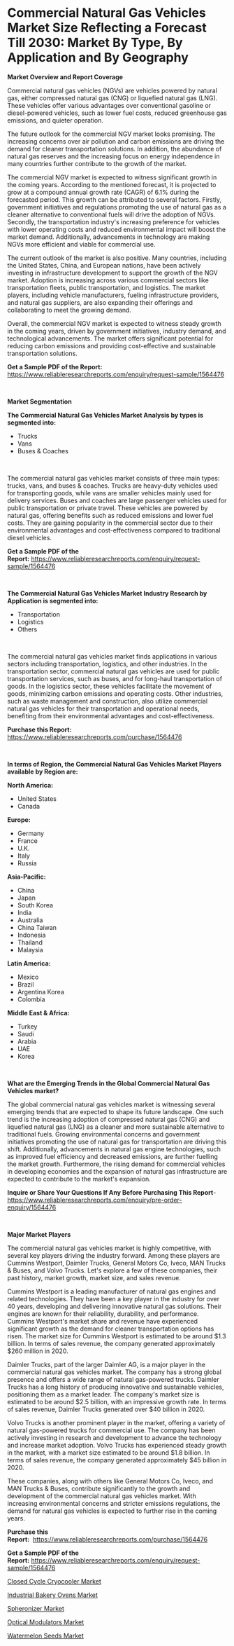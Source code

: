 <p><h1>Commercial Natural Gas Vehicles Market Size Reflecting a Forecast Till 2030: Market By Type, By Application and By Geography</h1></p><p><strong>Market Overview and Report Coverage</strong></p>
<p><p>Commercial natural gas vehicles (NGVs) are vehicles powered by natural gas, either compressed natural gas (CNG) or liquefied natural gas (LNG). These vehicles offer various advantages over conventional gasoline or diesel-powered vehicles, such as lower fuel costs, reduced greenhouse gas emissions, and quieter operation.</p><p>The future outlook for the commercial NGV market looks promising. The increasing concerns over air pollution and carbon emissions are driving the demand for cleaner transportation solutions. In addition, the abundance of natural gas reserves and the increasing focus on energy independence in many countries further contribute to the growth of the market.</p><p>The commercial NGV market is expected to witness significant growth in the coming years. According to the mentioned forecast, it is projected to grow at a compound annual growth rate (CAGR) of 6.1% during the forecasted period. This growth can be attributed to several factors. Firstly, government initiatives and regulations promoting the use of natural gas as a cleaner alternative to conventional fuels will drive the adoption of NGVs. Secondly, the transportation industry's increasing preference for vehicles with lower operating costs and reduced environmental impact will boost the market demand. Additionally, advancements in technology are making NGVs more efficient and viable for commercial use.</p><p>The current outlook of the market is also positive. Many countries, including the United States, China, and European nations, have been actively investing in infrastructure development to support the growth of the NGV market. Adoption is increasing across various commercial sectors like transportation fleets, public transportation, and logistics. The market players, including vehicle manufacturers, fueling infrastructure providers, and natural gas suppliers, are also expanding their offerings and collaborating to meet the growing demand.</p><p>Overall, the commercial NGV market is expected to witness steady growth in the coming years, driven by government initiatives, industry demand, and technological advancements. The market offers significant potential for reducing carbon emissions and providing cost-effective and sustainable transportation solutions.</p></p>
<p><strong>Get a Sample PDF of the Report:</strong> <a href="https://www.reliableresearchreports.com/enquiry/request-sample/1564476">https://www.reliableresearchreports.com/enquiry/request-sample/1564476</a></p>
<p>&nbsp;</p>
<p><strong>Market Segmentation</strong></p>
<p><strong>The Commercial Natural Gas Vehicles Market Analysis by types is segmented into:</strong></p>
<p><ul><li>Trucks</li><li>Vans</li><li>Buses & Coaches</li></ul></p>
<p>&nbsp;</p>
<p><p>The commercial natural gas vehicles market consists of three main types: trucks, vans, and buses & coaches. Trucks are heavy-duty vehicles used for transporting goods, while vans are smaller vehicles mainly used for delivery services. Buses and coaches are large passenger vehicles used for public transportation or private travel. These vehicles are powered by natural gas, offering benefits such as reduced emissions and lower fuel costs. They are gaining popularity in the commercial sector due to their environmental advantages and cost-effectiveness compared to traditional diesel vehicles.</p></p>
<p><strong>Get a Sample PDF of the Report:</strong>&nbsp;<a href="https://www.reliableresearchreports.com/enquiry/request-sample/1564476">https://www.reliableresearchreports.com/enquiry/request-sample/1564476</a></p>
<p>&nbsp;</p>
<p><strong>The Commercial Natural Gas Vehicles Market Industry Research by Application is segmented into:</strong></p>
<p><ul><li>Transportation</li><li>Logistics</li><li>Others</li></ul></p>
<p>&nbsp;</p>
<p><p>The commercial natural gas vehicles market finds applications in various sectors including transportation, logistics, and other industries. In the transportation sector, commercial natural gas vehicles are used for public transportation services, such as buses, and for long-haul transportation of goods. In the logistics sector, these vehicles facilitate the movement of goods, minimizing carbon emissions and operating costs. Other industries, such as waste management and construction, also utilize commercial natural gas vehicles for their transportation and operational needs, benefiting from their environmental advantages and cost-effectiveness.</p></p>
<p><strong>Purchase this Report:</strong>&nbsp; <a href="https://www.reliableresearchreports.com/purchase/1564476">https://www.reliableresearchreports.com/purchase/1564476</a></p>
<p>&nbsp;</p>
<p><strong>In terms of Region, the Commercial Natural Gas Vehicles Market Players available by Region are:</strong></p>
<p>
    <p> <strong> North America: </strong>
        <ul>
            <li>United States</li>
            <li>Canada</li>
        </ul>
        </p> 
    <p> <strong> Europe: </strong>
        <ul>
            <li>Germany</li>
            <li>France</li>
            <li>U.K.</li>
            <li>Italy</li>
            <li>Russia</li>
        </ul>
        </p> 
    <p> <strong> Asia-Pacific: </strong>
        <ul>
            <li>China</li>
            <li>Japan</li>
            <li>South Korea</li>
            <li>India</li>
            <li>Australia</li>
            <li>China Taiwan</li>
            <li>Indonesia</li>
            <li>Thailand</li>
            <li>Malaysia</li>
        </ul>
        </p> 
    <p> <strong> Latin America: </strong>
        <ul>
            <li>Mexico</li>
            <li>Brazil</li>
            <li>Argentina Korea</li>
            <li>Colombia</li>
        </ul>
        </p> 
    <p> <strong> Middle East & Africa: </strong>
        <ul>
            <li>Turkey</li>
            <li>Saudi</li>
            <li>Arabia</li>
            <li>UAE</li>
            <li>Korea</li>
        </ul>
    </p>
    </p>
<p>&nbsp;</p>
<p><strong>What are the Emerging Trends in the Global Commercial Natural Gas Vehicles market?</strong></p>
<p><p>The global commercial natural gas vehicles market is witnessing several emerging trends that are expected to shape its future landscape. One such trend is the increasing adoption of compressed natural gas (CNG) and liquefied natural gas (LNG) as a cleaner and more sustainable alternative to traditional fuels. Growing environmental concerns and government initiatives promoting the use of natural gas for transportation are driving this shift. Additionally, advancements in natural gas engine technologies, such as improved fuel efficiency and decreased emissions, are further fuelling the market growth. Furthermore, the rising demand for commercial vehicles in developing economies and the expansion of natural gas infrastructure are expected to contribute to the market's expansion.</p></p>
<p><strong>Inquire or Share Your Questions If Any Before Purchasing This Report</strong>- <a href="https://www.reliableresearchreports.com/enquiry/pre-order-enquiry/1564476">https://www.reliableresearchreports.com/enquiry/pre-order-enquiry/1564476</a></p>
<p>&nbsp;</p>
<p><strong>Major Market Players</strong></p>
<p><p>The commercial natural gas vehicles market is highly competitive, with several key players driving the industry forward. Among these players are Cummins Westport, Daimler Trucks, General Motors Co, Iveco, MAN Trucks & Buses, and Volvo Trucks. Let's explore a few of these companies, their past history, market growth, market size, and sales revenue.</p><p>Cummins Westport is a leading manufacturer of natural gas engines and related technologies. They have been a key player in the industry for over 40 years, developing and delivering innovative natural gas solutions. Their engines are known for their reliability, durability, and performance. Cummins Westport's market share and revenue have experienced significant growth as the demand for cleaner transportation options has risen. The market size for Cummins Westport is estimated to be around $1.3 billion. In terms of sales revenue, the company generated approximately $260 million in 2020.</p><p>Daimler Trucks, part of the larger Daimler AG, is a major player in the commercial natural gas vehicles market. The company has a strong global presence and offers a wide range of natural gas-powered trucks. Daimler Trucks has a long history of producing innovative and sustainable vehicles, positioning them as a market leader. The company's market size is estimated to be around $2.5 billion, with an impressive growth rate. In terms of sales revenue, Daimler Trucks generated over $40 billion in 2020.</p><p>Volvo Trucks is another prominent player in the market, offering a variety of natural gas-powered trucks for commercial use. The company has been actively investing in research and development to advance the technology and increase market adoption. Volvo Trucks has experienced steady growth in the market, with a market size estimated to be around $1.8 billion. In terms of sales revenue, the company generated approximately $45 billion in 2020.</p><p>These companies, along with others like General Motors Co, Iveco, and MAN Trucks & Buses, contribute significantly to the growth and development of the commercial natural gas vehicles market. With increasing environmental concerns and stricter emissions regulations, the demand for natural gas vehicles is expected to further rise in the coming years.</p></p>
<p><strong>Purchase this Report:</strong>&nbsp;&nbsp;<a href="https://www.reliableresearchreports.com/purchase/1564476">https://www.reliableresearchreports.com/purchase/1564476</a></p>
<p></p>
<p><strong>Get a Sample PDF of the Report:</strong>&nbsp;<a href="https://www.reliableresearchreports.com/enquiry/request-sample/1564476">https://www.reliableresearchreports.com/enquiry/request-sample/1564476</a></p>
<p><p><a href="https://www.linkedin.com/pulse/decoding-closed-cycle-cryocooler-market-deep-dive-latest-trends-ltfle/">Closed Cycle Cryocooler Market</a></p><p><a href="https://medium.com/@rfadda741254/industrial-bakery-ovens-market-furnishes-information-on-market-share-market-trends-and-market-282c20fe8ff0">Industrial Bakery Ovens Market</a></p><p><a href="https://www.linkedin.com/pulse/spheronizer-market-challenges-opportunities-growth-drivers-major-uiole/">Spheronizer Market</a></p><p><a href="https://medium.com/@adibooy632501/optical-modulators-market-share-evolution-and-market-growth-trends-2023-2030-971c079410cc">Optical Modulators Market</a></p><p><a href="https://www.linkedin.com/pulse/watermelon-seeds-market-challenges-opportunities-growth-drivers-wydze/">Watermelon Seeds Market</a></p></p>